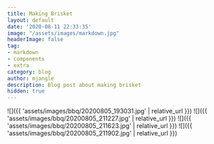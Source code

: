 ```yaml
---
title: Making Brisket
layout: default
date: '2020-08-11 22:33:35'
image: "/assets/images/markdown.jpg"
headerImage: false
tag:
- markdown
- components
- extra
category: blog
author: mjangle
description: Blog post about making brisket
hidden: true
---
```


![]({{ 'assets/images/bbq/20200805_193031.jpg' | relative_url }})
![]({{ 'assets/images/bbq/20200805_211227.jpg' | relative_url }})
![]({{ 'assets/images/bbq/20200805_211623.jpg' | relative_url }})
![]({{ 'assets/images/bbq/20200805_211902.jpg' | relative_url }})
